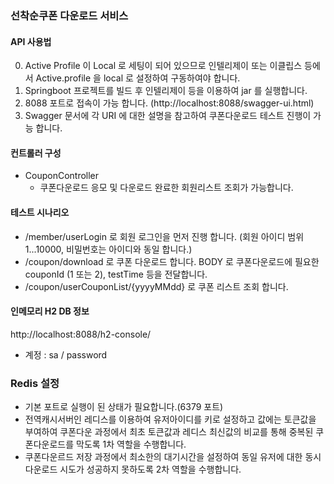 ### 선착순쿠폰 다운로드 서비스

#### API 사용법
0. Active Profile 이 Local 로 세팅이 되어 있으므로 인텔리제이 또는 이클립스 등에서 Active.profile 을 local 로 설정하여 구동하여야 합니다.
1. Springboot 프로젝트를 빌드 후 인텔리제이 등을 이용하여 jar 를 실행합니다.
2. 8088 포트로 접속이 가능 합니다. (http://localhost:8088/swagger-ui.html)
3. Swagger 문서에 각 URI 에 대한 설명을 참고하여 쿠폰다운로드 테스트 진행이 가능 합니다.

#### 컨트롤러 구성
- CouponController
    - 쿠폰다운로드 응모 및 다운로드 완료한 회원리스트 조회가 가능합니다.

#### 테스트 시나리오
- /member/userLogin 로 회원 로그인을 먼저 진행 합니다. (회원 아이디 범위 1...10000, 비밀번호는 아이디와 동일 합니다.)
- /coupon/download 로 쿠폰 다운로드 합니다.  BODY 로 쿠폰다운로드에 필요한  couponId (1 또는 2), testTime 등을 전달합니다.
- /coupon/userCouponList/{yyyyMMdd} 로 쿠폰 리스트 조회 합니다.

#### 인메모리 H2 DB 정보
http://localhost:8088/h2-console/
- 계정 : sa / password

### Redis 설정
- 기본 포트로 실행이 된 상태가 필요합니다.(6379 포트)
- 전역캐시서버인 레디스를 이용하여 유저아이디를 키로 설정하고 값에는 토큰값을 부여하여 쿠폰다운 과정에서 최초 토큰값과 레디스 최신값의 비교를 통해 중복된 쿠폰다운로드를 막도록 1차 역할을 수행합니다.
- 쿠폰다운르드 저장 과정에서 최소한의 대기시간을 설정하여 동일 유저에 대한 동시다운로드 시도가 성공하지 못하도록 2차 역할을 수행합니다.  